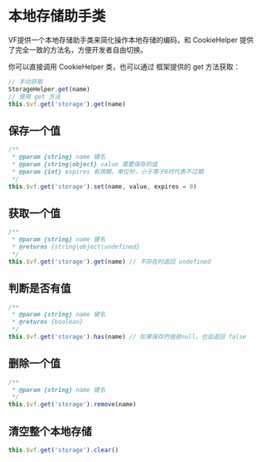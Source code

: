 # 本地存储助手类
VF提供一个本地存储助手类来简化操作本地存储的编码，和 CookieHelper 提供了完全一致的方法名，方便开发者自由切换。

你可以直接调用 CookieHelper 类，也可以通过 框架提供的 get 方法获取：
```javascript
// 手动获取
StorageHelper.get(name)
// 使用 get 方法
this.$vf.get('storage').get(name)
```

## 保存一个值
```javascript
/**
 * @param {string} name 键名
 * @param {string|object} value 需要保存的值
 * @param {int} expires 有效期，单位秒，小于等于0时代表不过期
 */
this.$vf.get('storage').set(name, value, expires = 0)
```

## 获取一个值
```javascript
/**
 * @param {string} name 键名
 * @returns {string|object|undefined}
 */
this.$vf.get('storage').get(name) // 不存在时返回 undefined
```

## 判断是否有值
```javascript
/**
 * @param {string} name 键名
 * @returns {boolean}
 */
this.$vf.get('storage').has(name) // 如果保存的值是null，也会返回 false
```

## 删除一个值
```javascript
/**
 * @param {string} name 键名
 */
this.$vf.get('storage').remove(name)
```

## 清空整个本地存储
```javascript
this.$vf.get('storage').clear()
```
